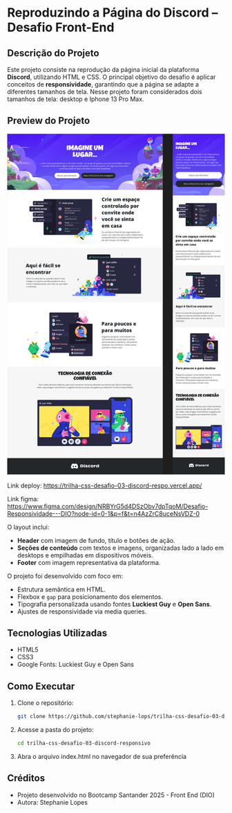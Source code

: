 # Reproduzindo a Página do Discord – Desafio Front-End

## Descrição do Projeto
Este projeto consiste na reprodução da página inicial da plataforma **Discord**, utilizando HTML e CSS. O principal objetivo do desafio é aplicar conceitos de **responsividade**, garantindo que a página se adapte a diferentes tamanhos de tela.
Nesse projeto foram considerados dois tamanhos de tela: desktop e Iphone 13 Pro Max.

## Preview do Projeto
![Preview da Página](assets/images/preview-discord.png)

Link deploy: https://trilha-css-desafio-03-discord-respo.vercel.app/

Link figma: https://www.figma.com/design/NRBYrG5d4DSzObv7dpTqoM/Desafio-Responsividade---DIO?node-id=0-1&p=f&t=n4AzZrC8uceNsVDZ-0

O layout inclui:
- **Header** com imagem de fundo, título e botões de ação.
- **Seções de conteúdo** com textos e imagens, organizadas lado a lado em desktops e empilhadas em dispositivos móveis.
- **Footer** com imagem representativa da plataforma.

O projeto foi desenvolvido com foco em:
- Estrutura semântica em HTML.
- Flexbox e `gap` para posicionamento dos elementos.
- Tipografia personalizada usando fontes **Luckiest Guy** e **Open Sans**.
- Ajustes de responsividade via media queries.

## Tecnologias Utilizadas
- HTML5
- CSS3
- Google Fonts: Luckiest Guy e Open Sans

## Como Executar
1. Clone o repositório:
   ```bash
   git clone https://github.com/stephanie-lops/trilha-css-desafio-03-discord-responsivo.git

2. Acesse a pasta do projeto:
   ```bash
   cd trilha-css-desafio-03-discord-responsivo

3. Abra o arquivo index.html no navegador de sua preferência

## Créditos

- Projeto desenvolvido no Bootcamp Santander 2025 - Front End (DIO)
- Autora: Stephanie Lopes
